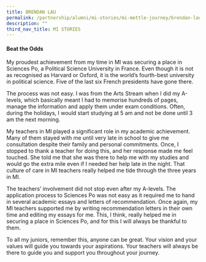 ```yaml
---
title: BRENDAN LAU
permalink: /partnership/alumni/mi-stories/mi-mettle-journey/brendan-lau/
description: ""
third_nav_title: MI STORIES
---
```

<h4><strong>Beat the Odds</strong></h4>
<p>My proudest achievement from my time in MI was securing a place in Sciences Po, a Political Science University in France. Even though it is not as recognised as Harvard or Oxford, it is the world&rsquo;s fourth-best university in political science. Five of the last six French presidents have gone there.</p>
<p>The process was not easy. I was from the Arts Stream when I did my A-levels, which basically meant I had to memorise hundreds of pages, manage the information and apply them under exam conditions. Often, during the holidays, I would start studying at 5 am and not be done until 3 am the next morning.</p>
<p>My teachers in MI played a significant role in my academic achievement. Many of them stayed with me until very late in school to give me consultation despite their family and personal commitments. Once, I stopped to thank a teacher for doing this, and her response made me feel touched. She told me that she was there to help me with my studies and would go the extra mile even if I needed her help late in the night. That culture of care in MI teachers really helped me tide through the three years in MI.</p>
<p>The teachers&rsquo; involvement did not stop even after my A-levels. The application process to Sciences Po was not easy as it required me to hand in several academic essays and letters of recommendation. Once again, my MI teachers supported me by writing recommendation letters in their own time and editing my essays for me. This, I think, really helped me in securing a place in Sciences Po, and for this I will always be thankful to them.</p>
<p>To all my juniors, remember this, anyone can be great. Your vision and your values will guide you towards your aspirations. Your teachers will always be there to guide you and support you throughout your journey.</p>